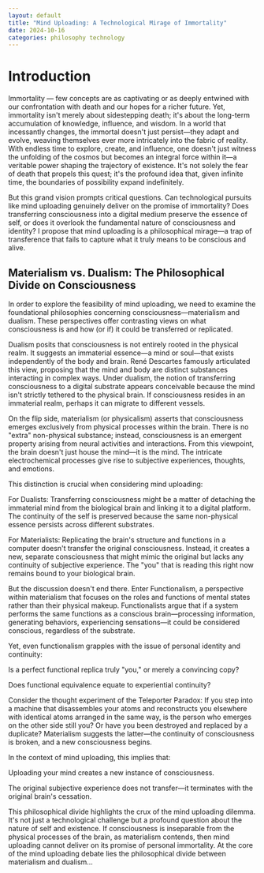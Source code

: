 ```yaml
---
layout: default
title: "Mind Uploading: A Technological Mirage of Immortality"
date: 2024-10-16
categories: philosophy technology
---
```


# Introduction

Immortality — few concepts are as captivating or as deeply entwined with our confrontation with death and our hopes for a richer future. Yet, immortality isn't merely about sidestepping death; it's about the long-term accumulation of knowledge, influence, and wisdom. In a world that incessantly changes, the immortal doesn't just persist—they adapt and evolve, weaving themselves ever more intricately into the fabric of reality. With endless time to explore, create, and influence, one doesn't just witness the unfolding of the cosmos but becomes an integral force within it—a veritable power shaping the trajectory of existence. It's not solely the fear of death that propels this quest; it's the profound idea that, given infinite time, the boundaries of possibility expand indefinitely.

But this grand vision prompts critical questions. Can technological pursuits like mind uploading genuinely deliver on the promise of immortality? Does transferring consciousness into a digital medium preserve the essence of self, or does it overlook the fundamental nature of consciousness and identity? I propose that mind uploading is a philosophical mirage—a trap of transference that fails to capture what it truly means to be conscious and alive.

## Materialism vs. Dualism: The Philosophical Divide on Consciousness
In order to explore the feasibility of mind uploading, we need to examine the foundational philosophies concerning consciousness—materialism and dualism. These perspectives offer contrasting views on what consciousness is and how (or if) it could be transferred or replicated.

Dualism posits that consciousness is not entirely rooted in the physical realm. It suggests an immaterial essence—a mind or soul—that exists independently of the body and brain. René Descartes famously articulated this view, proposing that the mind and body are distinct substances interacting in complex ways. Under dualism, the notion of transferring consciousness to a digital substrate appears conceivable because the mind isn't strictly tethered to the physical brain. If consciousness resides in an immaterial realm, perhaps it can migrate to different vessels.

On the flip side, materialism (or physicalism) asserts that consciousness emerges exclusively from physical processes within the brain. There is no "extra" non-physical substance; instead, consciousness is an emergent property arising from neural activities and interactions. From this viewpoint, the brain doesn't just house the mind—it is the mind. The intricate electrochemical processes give rise to subjective experiences, thoughts, and emotions.

This distinction is crucial when considering mind uploading:

For Dualists: Transferring consciousness might be a matter of detaching the immaterial mind from the biological brain and linking it to a digital platform. The continuity of the self is preserved because the same non-physical essence persists across different substrates.

For Materialists: Replicating the brain's structure and functions in a computer doesn't transfer the original consciousness. Instead, it creates a new, separate consciousness that might mimic the original but lacks any continuity of subjective experience. The "you" that is reading this right now remains bound to your biological brain.

But the discussion doesn't end there. Enter Functionalism, a perspective within materialism that focuses on the roles and functions of mental states rather than their physical makeup. Functionalists argue that if a system performs the same functions as a conscious brain—processing information, generating behaviors, experiencing sensations—it could be considered conscious, regardless of the substrate.

Yet, even functionalism grapples with the issue of personal identity and continuity:

Is a perfect functional replica truly "you," or merely a convincing copy?

Does functional equivalence equate to experiential continuity?

Consider the thought experiment of the Teleporter Paradox: If you step into a machine that disassembles your atoms and reconstructs you elsewhere with identical atoms arranged in the same way, is the person who emerges on the other side still you? Or have you been destroyed and replaced by a duplicate? Materialism suggests the latter—the continuity of consciousness is broken, and a new consciousness begins.

In the context of mind uploading, this implies that:

Uploading your mind creates a new instance of consciousness.

The original subjective experience does not transfer—it terminates with the original brain's cessation.

This philosophical divide highlights the crux of the mind uploading dilemma. It's not just a technological challenge but a profound question about the nature of self and existence. If consciousness is inseparable from the physical processes of the brain, as materialism contends, then mind uploading cannot deliver on its promise of personal immortality.
At the core of the mind uploading debate lies the philosophical divide between materialism and dualism...
